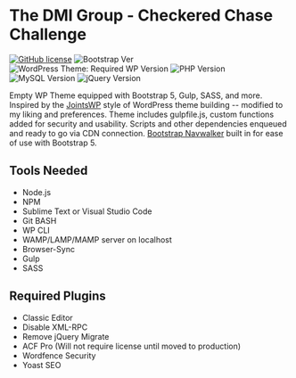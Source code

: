 # The DMI Group - Checkered Chase Challenge

[![GitHub license](https://img.shields.io/github/license/bkaminski/checkered_chase?style=flat-square)](https://github.com/bkaminski/advanced-polymer/blob/main/LICENSE) ![Bootstrap Ver](https://img.shields.io/badge/LIB-Bootstrap--v5.0-blueviolet?style=flat-square)  ![WordPress Theme: Required WP Version](https://img.shields.io/badge/WordPress-%3E%3D5.8.1-blue?style=flat-square) ![PHP Version](https://img.shields.io/badge/PHP-%3E%3D7.3.27-green?style=flat-square) ![MySQL Version](https://img.shields.io/badge/MySQL-v5.6-red?style=flat-square) ![jQuery Version](https://img.shields.io/badge/jQuery-3.5.1-ff69b4?style="flat-square)

Empty WP Theme equipped with Bootstrap 5, Gulp, SASS, and more. Inspired by the <a href="https://github.com/JeremyEnglert/JointsWP" target="_blank">JointsWP</a> style of WordPress theme building -- modified to my liking and preferences. Theme includes gulpfile.js, custom functions added for security and usability. Scripts and other dependencies enqueued and ready to go via CDN connection. <a href="https://github.com/wp-bootstrap/wp-bootstrap-navwalker" target="_blank">Bootstrap Navwalker</a> built in for ease of use with Bootstrap 5.

## Tools Needed
 - Node.js
 - NPM
 - Sublime Text or Visual Studio Code
 - Git BASH
 - WP CLI
 - WAMP/LAMP/MAMP server on localhost
 - Browser-Sync
 - Gulp
 - SASS

## Required Plugins
 - Classic Editor
 - Disable XML-RPC
 - Remove jQuery Migrate
 - ACF Pro (Will not require license until moved to production) 
 - Wordfence Security
 - Yoast SEO
